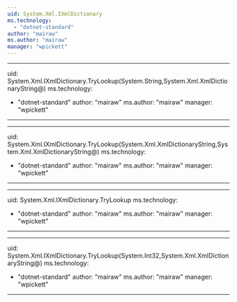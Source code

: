 ```yaml
---
uid: System.Xml.IXmlDictionary
ms.technology: 
  - "dotnet-standard"
author: "mairaw"
ms.author: "mairaw"
manager: "wpickett"
---
```


---
uid: System.Xml.IXmlDictionary.TryLookup(System.String,System.Xml.XmlDictionaryString@)
ms.technology: 
  - "dotnet-standard"
author: "mairaw"
ms.author: "mairaw"
manager: "wpickett"
---

---
uid: System.Xml.IXmlDictionary.TryLookup(System.Xml.XmlDictionaryString,System.Xml.XmlDictionaryString@)
ms.technology: 
  - "dotnet-standard"
author: "mairaw"
ms.author: "mairaw"
manager: "wpickett"
---

---
uid: System.Xml.IXmlDictionary.TryLookup
ms.technology: 
  - "dotnet-standard"
author: "mairaw"
ms.author: "mairaw"
manager: "wpickett"
---

---
uid: System.Xml.IXmlDictionary.TryLookup(System.Int32,System.Xml.XmlDictionaryString@)
ms.technology: 
  - "dotnet-standard"
author: "mairaw"
ms.author: "mairaw"
manager: "wpickett"
---
